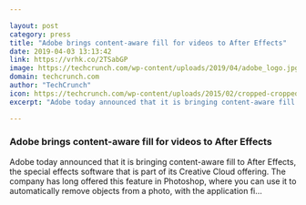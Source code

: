 ```yaml
---

layout: post
category: press
title: "Adobe brings content-aware fill for videos to After Effects"
date: 2019-04-03 13:13:42
link: https://vrhk.co/2TSabGP
image: https://techcrunch.com/wp-content/uploads/2019/04/adobe_logo.jpg?w=662
domain: techcrunch.com
author: "TechCrunch"
icon: https://techcrunch.com/wp-content/uploads/2015/02/cropped-cropped-favicon-gradient.png?w=180
excerpt: "Adobe today announced that it is bringing content-aware fill to After Effects, the special effects software that is part of its Creative Cloud offering. The company has long offered this feature in Photoshop, where you can use it to automatically remove objects from a photo, with the application fi…"

---
```


### Adobe brings content-aware fill for videos to After Effects

Adobe today announced that it is bringing content-aware fill to After Effects, the special effects software that is part of its Creative Cloud offering. The company has long offered this feature in Photoshop, where you can use it to automatically remove objects from a photo, with the application fi…
